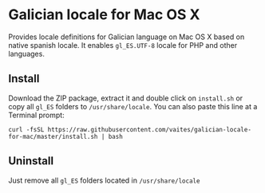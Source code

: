 Galician locale for Mac OS X
============================

Provides locale definitions for Galician language on Mac OS X based on native spanish locale. It enables `gl_ES.UTF-8` locale for PHP and other languages.

Install
-------

Download the ZIP package, extract it and double click on `install.sh` or copy all `gl_ES` folders to `/usr/share/locale`. You can also paste this line at a Terminal prompt:

    curl -fsSL https://raw.githubusercontent.com/vaites/galician-locale-for-mac/master/install.sh | bash

Uninstall
---------

Just remove all `gl_ES` folders located in `/usr/share/locale`
